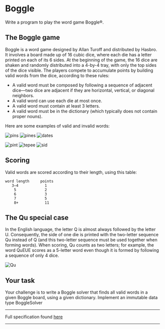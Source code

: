 # Boggle

Write a program to play the word game Boggle®.

## The Boggle game
Boggle is a word game designed by Allan Turoff and distributed by Hasbro. It involves a board made up of 16 cubic dice, where each die has a letter printed on each of its 6 sides. At the beginning of the game, the 16 dice are shaken and randomly distributed into a 4-by-4 tray, with only the top sides of the dice visible. The players compete to accumulate points by building valid words from the dice, according to these rules:

 - A valid word must be composed by following a sequence of adjacent dice—two dice are adjacent if they are horizontal, vertical, or diagonal neighbors.
 - A valid word can use each die at most once.
 - A valid word must contain at least 3 letters.
 - A valid word must be in the dictionary (which typically does not contain proper nouns).

Here are some examples of valid and invalid words:

![pins](https://coursera.cs.princeton.edu/algs4/assignments/boggle/pins.png)
![pines](https://coursera.cs.princeton.edu/algs4/assignments/boggle/pines.png)
![dates](https://coursera.cs.princeton.edu/algs4/assignments/boggle/dates.png)

![pint](https://coursera.cs.princeton.edu/algs4/assignments/boggle/pint.png)
![tepee](https://coursera.cs.princeton.edu/algs4/assignments/boggle/tepee.png)
![sid](https://coursera.cs.princeton.edu/algs4/assignments/boggle/sid.png)

## Scoring
Valid words are scored according to their length, using this table:

    word length	  	points
       3–4		      1
        5		      2
        6		      3
        7		      5
        8+		      11
## The Qu special case
In the English language, the letter Q is almost always followed by the letter U. Consequently, the side of one die is printed with the two-letter sequence Qu instead of Q (and this two-letter sequence must be used together when forming words). When scoring, Qu counts as two letters; for example, the word QuEUE scores as a 5-letter word even though it is formed by following a sequence of only 4 dice.

![Qu](https://coursera.cs.princeton.edu/algs4/assignments/boggle/Qu.png)

## Your task
Your challenge is to write a Boggle solver that finds all valid words in a given Boggle board, using a given dictionary. Implement an immutable data type BoggleSolver 

***

Full specification found [here](https://coursera.cs.princeton.edu/algs4/assignments/boggle/specification.php)

***



